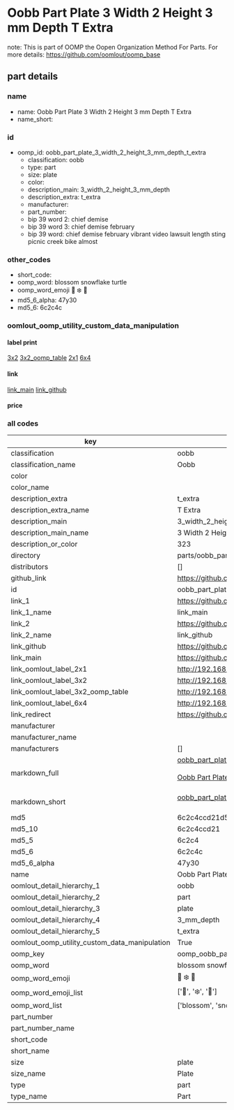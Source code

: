 # Oobb Part Plate 3 Width 2 Height 3 mm Depth T Extra  

note: This is part of OOMP the Oopen Organization Method For Parts. For more details: https://github.com/oomlout/oomp_base

##  part details
  







### name
* name: Oobb Part Plate 3 Width 2 Height 3 mm Depth T Extra
* name_short: 
### id
* oomp_id: oobb_part_plate_3_width_2_height_3_mm_depth_t_extra
  * classification: oobb
  * type: part
  * size: plate
  * color: 
  * description_main: 3_width_2_height_3_mm_depth
  * description_extra: t_extra
  * manufacturer: 
  * part_number: 
  * bip 39 word 2: chief demise
  * bip 39 word 3: chief demise february
  * bip 39 word: chief demise february vibrant video lawsuit length sting picnic creek bike almost

### other_codes
* short_code: 
* oomp_word: blossom snowflake turtle
* oomp_word_emoji :blossom: :snowflake: :turtle:
* md5_6_alpha: 47y30
* md5_6: 6c2c4c






### oomlout_oomp_utility_custom_data_manipulation
#### label print
[3x2](http://192.168.1.245:1112/?label=oomp%2047y30)
[3x2_oomp_table](http://192.168.1.108:1112/?label=oomp%2047y30)
[2x1](http://192.168.1.242:1112/?label=oomp%2047y30)
[6x4](http://192.168.1.55:1112/?label=oomp%2047y30)    

#### link

[link_main](https://github.com/oomlout/oomlout_oomp_version_1_messy/tree/main/parts/oobb_part_plate_3_width_2_height_3_mm_depth_t_extra) [link_github](https://github.com/oomlout/oomlout_oomp_version_1_messy/tree/main/parts/oobb_part_plate_3_width_2_height_3_mm_depth_t_extra)                             

#### price







### all codes 
| key | value |  
| --- | --- |  
| classification | oobb |  
| classification_name | Oobb |  
| color |  |  
| color_name |  |  
| description_extra | t_extra |  
| description_extra_name | T Extra |  
| description_main | 3_width_2_height_3_mm_depth |  
| description_main_name | 3 Width 2 Height 3 mm Depth |  
| description_or_color | 323 |  
| directory | parts/oobb_part_plate_3_width_2_height_3_mm_depth_t_extra |  
| distributors | [] |  
| github_link | https://github.com/oomlout/oomlout_oomp_part_src/tree/main/parts/oobb_part_plate_3_width_2_height_3_mm_depth_t_extra |  
| id | oobb_part_plate_3_width_2_height_3_mm_depth_t_extra |  
| link_1 | https://github.com/oomlout/oomlout_oomp_version_1_messy/tree/main/parts/oobb_part_plate_3_width_2_height_3_mm_depth_t_extra |  
| link_1_name | link_main |  
| link_2 | https://github.com/oomlout/oomlout_oomp_version_1_messy/tree/main/parts/oobb_part_plate_3_width_2_height_3_mm_depth_t_extra |  
| link_2_name | link_github |  
| link_github | https://github.com/oomlout/oomlout_oomp_version_1_messy/tree/main/parts/oobb_part_plate_3_width_2_height_3_mm_depth_t_extra |  
| link_main | https://github.com/oomlout/oomlout_oomp_version_1_messy/tree/main/parts/oobb_part_plate_3_width_2_height_3_mm_depth_t_extra |  
| link_oomlout_label_2x1 | http://192.168.1.242:1112/?label=oomp%2047y30 |  
| link_oomlout_label_3x2 | http://192.168.1.245:1112/?label=oomp%2047y30 |  
| link_oomlout_label_3x2_oomp_table | http://192.168.1.108:1112/?label=oomp%2047y30 |  
| link_oomlout_label_6x4 | http://192.168.1.55:1112/?label=oomp%2047y30 |  
| link_redirect | https://github.com/oomlout/oomlout_oomp_version_1_messy/tree/main/parts/oobb_part_plate_3_width_2_height_3_mm_depth_t_extra |  
| manufacturer |  |  
| manufacturer_name |  |  
| manufacturers | [] |  
| markdown_full | [oobb_part_plate_3_width_2_height_3_mm_depth_t_extra](none)<br>[](none)<br>[Oobb Part Plate 3 Width 2 Height 3 Mm Depth T Extra](none)<br><br> |  
| markdown_short | [oobb_part_plate_3_width_2_height_3_mm_depth_t_extra](none)<br><br> |  
| md5 | 6c2c4ccd21d5f001f8f9ef36a88e913e |  
| md5_10 | 6c2c4ccd21 |  
| md5_5 | 6c2c4 |  
| md5_6 | 6c2c4c |  
| md5_6_alpha | 47y30 |  
| name | Oobb Part Plate 3 Width 2 Height 3 mm Depth T Extra |  
| oomlout_detail_hierarchy_1 | oobb |  
| oomlout_detail_hierarchy_2 | part |  
| oomlout_detail_hierarchy_3 | plate |  
| oomlout_detail_hierarchy_4 | 3_mm_depth |  
| oomlout_detail_hierarchy_5 | t_extra |  
| oomlout_oomp_utility_custom_data_manipulation | True |  
| oomp_key | oomp_oobb_part_plate_3_width_2_height_3_mm_depth_t_extra |  
| oomp_word | blossom snowflake turtle |  
| oomp_word_emoji | :blossom: :snowflake: :turtle: |  
| oomp_word_emoji_list | [':blossom:', ':snowflake:', ':turtle:'] |  
| oomp_word_list | ['blossom', 'snowflake', 'turtle'] |  
| part_number |  |  
| part_number_name |  |  
| short_code |  |  
| short_name |  |  
| size | plate |  
| size_name | Plate |  
| type | part |  
| type_name | Part |  
